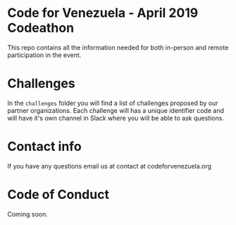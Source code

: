 # Code for Venezuela - April 2019 Codeathon

This repo contains all the information needed for both in-person and remote participation in the event.

# Challenges
In the `challenges` folder you will find a list of challenges proposed by our partner organizations. Each challenge will has a unique identifier code and will have it's own channel in Slack where you will be able to ask questions.

 
# Contact info
If you have any questions email us at contact at codeforvenezuela.org

# Code of Conduct
Coming soon.


